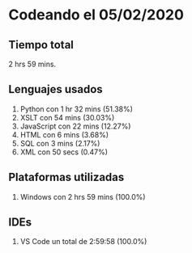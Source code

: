 # Codeando el 05/02/2020

## Tiempo total
2 hrs 59 mins.

## Lenguajes usados
1. Python con 1 hr 32 mins (51.38%)
1. XSLT con 54 mins (30.03%)
1. JavaScript con 22 mins (12.27%)
1. HTML con 6 mins (3.68%)
1. SQL con 3 mins (2.17%)
1. XML con 50 secs (0.47%)

## Plataformas utilizadas
1. Windows con 2 hrs 59 mins (100.0%)

## IDEs
1. VS Code un total de 2:59:58 (100.0%)
